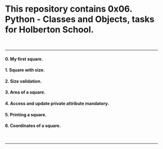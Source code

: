 <h1>This repository contains 0x06. Python - Classes and Objects, tasks for Holberton School.</h1>
<br>
<hr>
<h4>0. My first square.</h4>
<h4>1. Square with size. </h4>
<h4>2. Size validation.</h4>
<h4>3. Area of a square.</h4>
<h4>4. Access and update private attribute mandatory.</h4>
<h4>5. Printing a square.</h4>
<h4>6. Coordinates of a square.</h4>
<br>
<hr>